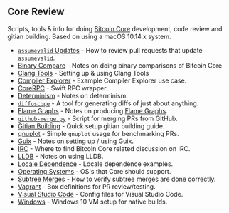 ## Core Review
Scripts, tools & info for doing [Bitcoin Core](https://github.com/bitcoin/bitcoin) development, code review and gitian building. Based on using a macOS 10.14.x system.

- [`assumevalid` Updates](update-assumevalid.md) - How to review pull requests that update `assumevalid`.
- [Binary Compare](binary-compare.md) - Notes on doing binary comparisons of Bitcoin Core
- [Clang Tools](clang-tools.md) - Setting up & using Clang Tools
- [Compiler Explorer](compiler-explorer.md) - Example Compiler Explorer use case.
- [CoreRPC](https://github.com/fanquake/CoreRPC) - Swift RPC wrapper.
- [Determinism](determinism.md) - Notes on determinism.
- [`diffoscope`](diffoscope.md) - A tool for generating diffs of just about anything.
- [Flame Graphs](/flamegraph/README.md) - Notes on producing [Flame Graphs](https://github.com/brendangregg/FlameGraph).
- [`github-merge.py`](github-merge.md) - Script for merging PRs from GitHub.
- [Gitian Building](/gitian-building/) - Quick setup gitian building guide.
- [gnuplot](gnuplot/README.md) - Simple `gnuplot` usage for benchmarking PRs.
- [Guix](guix/README.md) - Notes on setting up / using Guix.
- [IRC](irc.md) - Where to find Bitcoin Core related discussion on IRC.
- [LLDB](lldb.md) - Notes on using LLDB.
- [Locale Dependence](/locale-dependence/) - Locale dependence examples.
- [Operating Systems](operating-systems.md) - OS's that Core should support.
- [Subtree Merges](subtree-merge.md) - How to verify subtree merges are done correctly.
- [Vagrant](/vagrant) - Box definitions for PR review/testing.
- [Visual Studio Code](/visual-studio/) - Config files for Visual Studio Code.
- [Windows](windows.md) - Windows 10 VM setup for native builds.

